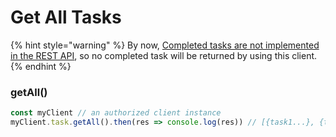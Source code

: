# Get All Tasks

{% hint style="warning" %}
By now, [Completed tasks are not implemented in the REST API](https://stackoverflow.com/questions/68368731/todoist-api-get-all-completed-tasks#:\~:text=Completed%20tasks%20are%20not%20implemented%20in%20the%20REST%20API%20yet.%20To%20be%20able%20to%20retrieve%20completed%20tasks%2C%20you%20should%20be%20using%20the%20Sync%20API%3A%20https%3A//developer.todoist.com/sync/v8/%23get-all-completed-items), so no completed task will be returned by using this client.
{% endhint %}

### getAll() <a href="getalljson" id="getalljson"></a>

```javascript
const myClient // an authorized client instance
myClient.task.getAll().then(res => console.log(res)) // [{task1...}, {task2...}, ...]
```

